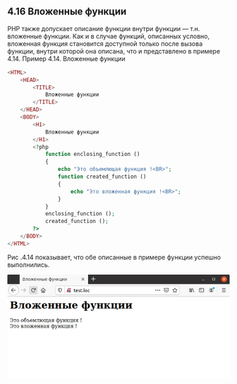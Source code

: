 ## 4.16 Вложенные функции
РНР также допускает описание функции внутри функции — т.н. вложенные функции. Как и в случае функций, описанных условно, вложенная функция становится доступной только после вызова функции, внутри которой она описана, что и представлено в примере 4.14.
Пример 4.14. Вложенные функции
```php
<HTML>
    <HEAD>
        <TITLE>
            Вложенные функции
        </TITLE>
    </HEAD>
    <BODY>
        <H1>
            Вложенные функции
        </H1>
        <?php
            function enclosing_function ()
            {
                echo "Это объемлющая функция !<BR>";
                function created_function ()
                {
                    echo "Это вложенная функция !<BR>";
                }
            }
            enclosing_function ();
            created_function ();    
        ?>
    </BODY>
</HTML>
```
Рис .4.14 показывает, что обе описанные в примере функции успешно 
выполнились.

![Вложенные функции](images/vlozhennye-funkcii.png)